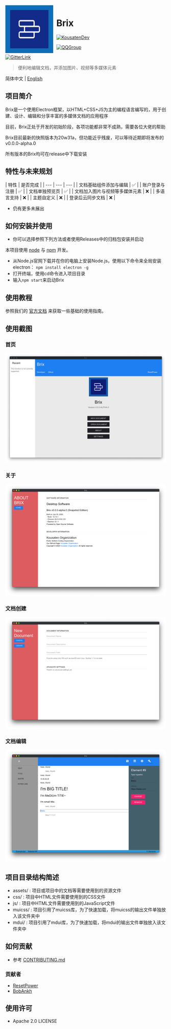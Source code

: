 <img width="150" height="150" align="left" style="float: left; margin: 0 10px 0 0;" alt="Brix Logo" src="assets/Brix.png">

# Brix

[![KousatenDev](https://img.shields.io/badge/Development-Kousaten-00bfff?style=flat-square)](https://github.com/kousaten)

[![QQGroup](https://img.shields.io/badge/QQGroup-698353248-f28258?style=flat-square)](http://xsdggw.cn/t/web/baidu/?%E7%9F%A5%E9%81%93%E7%BE%A4%E5%8F%B7%E6%80%8E%E4%B9%88%E5%8A%A0%E5%85%A5qq%E7%BE%A4)

[![GitterLink](https://img.shields.io/badge/ChatOn-Gitter-177cb0?style=flat-square)](https://gitter.im/Kousaten-Dev/community?utm_source=badge&utm_medium=badge&utm_campaign=pr-badge)

> 便利地编辑文档，并添加图片、视频等多媒体元素

简体中文 | [English](README.md)

## 项目简介

Brix是一个使用Electron框架，以HTML+CSS+JS为主的编程语言编写的，用于创建、设计、编辑和分享丰富的多媒体文档的应用程序

目前，Brix正处于开发的初始阶段，各项功能都非常不成熟，需要各位大佬的帮助

Brix目前最新的快照版本为20w31a，但功能近乎残废，可以等待近期即将发布的 v0.0.0-alpha.0

所有版本的Brix均可在release中下载安装

## 特性与未来规划

| 特性 | 是否完成 |
| --- | --- | --- |
| 文档基础组件添加与编辑 | ✅ |
| 账户登录与注册 | ✅ |
| 文档单独预览页 | ✅ |
| 文档加入图片与视频等多媒体元素 | ❌ |
| 多语言支持 | ❌ |
| 主题自定义 | ❌ |
| 登录后云同步文档 | ❌ |

- 仍有更多未展出

## 如何安装并使用

- 你可以选择参照下列方法或者使用Releases中的归档包安装并启动

本项目使用 [node](nodejs.org) 与 [npm](npmjs.org) 开发。

- 从Node.js官网下载并在你的电脑上安装Node.js，使用以下命令来全局安装electron：
    `npm install electron -g`
- 打开终端，使用cd命令进入项目目录
- 输入`npm start`来启动Brix

## 使用教程

参照我们的 [官方文档](https://kousaten.github.io/brix/) 来获取一些基础的使用指南。

## 使用截图

### 首页

![assets/demo-0.jpg](assets/demo-0.jpg)

### 关于

![assets/demo-1.jpg](assets/demo-1.jpg)

### 文档创建

![assets/demo-2.jpg](assets/demo-2.jpg)

### 文档编辑

![assets/demo-3.jpg](assets/demo-3.jpg)

## 项目目录结构简述

- assets/ : 项目或项目中的文档等需要使用到的资源文件
- css/ : 项目中HTML文件需要使用到的CSS文件
- js/ : 项目中HTML文件需要使用到的JavaScript文件
- muicss/ : 项目引用了muicss库，为了快速加载，将muicss的输出文件单独放入该文件夹中
- mdui/ : 项目引用了mdui库，为了快速加载，将mdui的输出文件单独放入该文件夹中

## 如何贡献

- 参考 [CONTRIBUTING.md](https://github.com/BobAnkh/LinuxBeginner/blob/master/CONTRIBUTING.md)

### 贡献者

- [ResetPower](https://github.com/ResetPower)
- [BobAnkh](https://github.com/BobAnkh)

## 使用许可

- Apache 2.0 LICENSE
